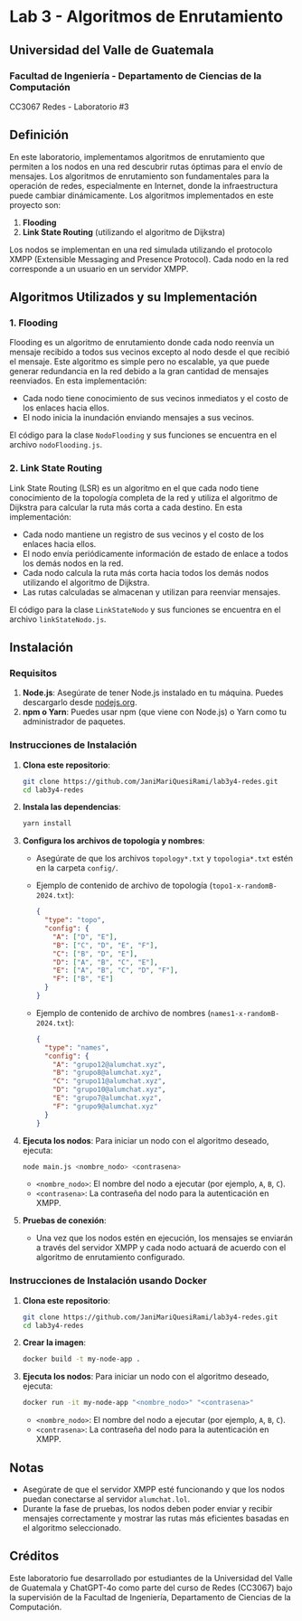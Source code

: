 # Lab 3 - Algoritmos de Enrutamiento

## Universidad del Valle de Guatemala

### Facultad de Ingeniería - Departamento de Ciencias de la Computación

CC3067 Redes - Laboratorio #3

## Definición

En este laboratorio, implementamos algoritmos de enrutamiento que permiten a los nodos en una red descubrir rutas óptimas para el envío de mensajes. Los algoritmos de enrutamiento son fundamentales para la operación de redes, especialmente en Internet, donde la infraestructura puede cambiar dinámicamente. Los algoritmos implementados en este proyecto son:

1. **Flooding**
2. **Link State Routing** (utilizando el algoritmo de Dijkstra)

Los nodos se implementan en una red simulada utilizando el protocolo XMPP (Extensible Messaging and Presence Protocol). Cada nodo en la red corresponde a un usuario en un servidor XMPP.

## Algoritmos Utilizados y su Implementación

### 1. **Flooding**

Flooding es un algoritmo de enrutamiento donde cada nodo reenvía un mensaje recibido a todos sus vecinos excepto al nodo desde el que recibió el mensaje. Este algoritmo es simple pero no escalable, ya que puede generar redundancia en la red debido a la gran cantidad de mensajes reenviados. En esta implementación:

- Cada nodo tiene conocimiento de sus vecinos inmediatos y el costo de los enlaces hacia ellos.
- El nodo inicia la inundación enviando mensajes a sus vecinos.

El código para la clase `NodoFlooding` y sus funciones se encuentra en el archivo `nodoFlooding.js`.

### 2. **Link State Routing**

Link State Routing (LSR) es un algoritmo en el que cada nodo tiene conocimiento de la topología completa de la red y utiliza el algoritmo de Dijkstra para calcular la ruta más corta a cada destino. En esta implementación:

- Cada nodo mantiene un registro de sus vecinos y el costo de los enlaces hacia ellos.
- El nodo envía periódicamente información de estado de enlace a todos los demás nodos en la red.
- Cada nodo calcula la ruta más corta hacia todos los demás nodos utilizando el algoritmo de Dijkstra.
- Las rutas calculadas se almacenan y utilizan para reenviar mensajes.

El código para la clase `LinkStateNodo` y sus funciones se encuentra en el archivo `linkStateNodo.js`.

## Instalación

### Requisitos

1. **Node.js**: Asegúrate de tener Node.js instalado en tu máquina. Puedes descargarlo desde [nodejs.org](https://nodejs.org/).
2. **npm o Yarn**: Puedes usar npm (que viene con Node.js) o Yarn como tu administrador de paquetes.

### Instrucciones de Instalación

1. **Clona este repositorio**:

   ```bash
   git clone https://github.com/JaniMariQuesiRami/lab3y4-redes.git
   cd lab3y4-redes
   ```

2. **Instala las dependencias**:

   ```bash
   yarn install
   ```

3. **Configura los archivos de topología y nombres**:

   - Asegúrate de que los archivos `topology*.txt` y `topologia*.txt` estén en la carpeta `config/`.
   - Ejemplo de contenido de archivo de topología (`topo1-x-randomB-2024.txt`):

     ```json
     {
       "type": "topo",
       "config": {
         "A": ["D", "E"],
         "B": ["C", "D", "E", "F"],
         "C": ["B", "D", "E"],
         "D": ["A", "B", "C", "E"],
         "E": ["A", "B", "C", "D", "F"],
         "F": ["B", "E"]
       }
     }
     ```

   - Ejemplo de contenido de archivo de nombres (`names1-x-randomB-2024.txt`):

     ```json
     {
       "type": "names",
       "config": {
         "A": "grupo12@alumchat.xyz",
         "B": "grupo8@alumchat.xyz",
         "C": "grupo11@alumchat.xyz",
         "D": "grupo10@alumchat.xyz",
         "E": "grupo7@alumchat.xyz",
         "F": "grupo9@alumchat.xyz"
       }
     }
     ```

4. **Ejecuta los nodos**:
   Para iniciar un nodo con el algoritmo deseado, ejecuta:

   ```bash
   node main.js <nombre_nodo> <contrasena>
   ```

   - `<nombre_nodo>`: El nombre del nodo a ejecutar (por ejemplo, `A`, `B`, `C`).
   - `<contrasena>`: La contraseña del nodo para la autenticación en XMPP.

5. **Pruebas de conexión**:
   - Una vez que los nodos estén en ejecución, los mensajes se enviarán a través del servidor XMPP y cada nodo actuará de acuerdo con el algoritmo de enrutamiento configurado.

### Instrucciones de Instalación usando Docker

1. **Clona este repositorio**:

   ```bash
   git clone https://github.com/JaniMariQuesiRami/lab3y4-redes.git
   cd lab3y4-redes
   ```

2. **Crear la imagen**:

   ```bash
   docker build -t my-node-app .
   ```

3. **Ejecuta los nodos**:
   Para iniciar un nodo con el algoritmo deseado, ejecuta:

   ```bash
   docker run -it my-node-app "<nombre_nodo>" "<contrasena>"
   ```

   - `<nombre_nodo>`: El nombre del nodo a ejecutar (por ejemplo, `A`, `B`, `C`).
   - `<contrasena>`: La contraseña del nodo para la autenticación en XMPP.

## Notas

- Asegúrate de que el servidor XMPP esté funcionando y que los nodos puedan conectarse al servidor `alumchat.lol`.
- Durante la fase de pruebas, los nodos deben poder enviar y recibir mensajes correctamente y mostrar las rutas más eficientes basadas en el algoritmo seleccionado.

## Créditos

Este laboratorio fue desarrollado por estudiantes de la Universidad del Valle de Guatemala y ChatGPT-4o como parte del curso de Redes (CC3067) bajo la supervisión de la Facultad de Ingeniería, Departamento de Ciencias de la Computación.
